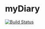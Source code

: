 # myDiary
[![Build Status](https://travis-ci.org/koechkevin/myDiary.svg?branch=master)](https://travis-ci.org/koechkevin/myDiary)